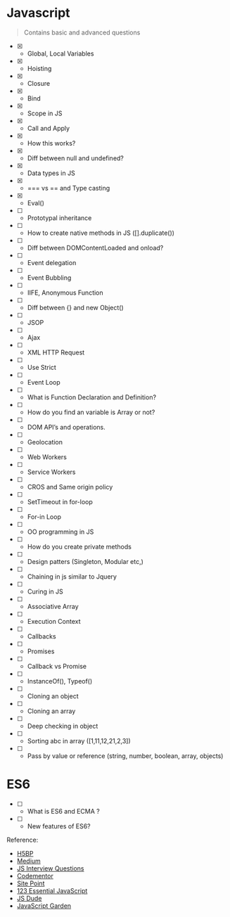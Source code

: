 # Javascript

> Contains basic and advanced questions

- [x] - Global, Local Variables
- [x] - Hoisting
- [x] - Closure
- [x] - Bind
- [x] - Scope in JS
- [x] - Call and Apply
- [x] - How this works?
- [x] - Diff between null and undefined?
- [x] - Data types in JS
- [x] - === vs == and Type casting
- [x] - Eval()
- [ ] - Prototypal inheritance
- [ ] - How to create native methods in JS ([].duplicate())
- [ ] - Diff between DOMContentLoaded and onload?
- [ ] - Event delegation
- [ ] - Event Bubbling
- [ ] - IIFE, Anonymous Function
- [ ] - Diff between {} and new Object()
- [ ] - JSOP
- [ ] - Ajax
- [ ] - XML HTTP Request
- [ ] - Use Strict
- [ ] - Event Loop
- [ ] - What is Function Declaration and Definition?
- [ ] - How do you find an variable is Array or not?
- [ ] - DOM API’s and operations.
- [ ] - Geolocation
- [ ] - Web Workers
- [ ] - Service Workers
- [ ] - CROS and Same origin policy
- [ ] - SetTimeout in for-loop
- [ ] - For-in Loop
- [ ] - OO programming in JS
- [ ] - How do you create private methods
- [ ] - Design patters (Singleton, Modular etc,)
- [ ] - Chaining in js similar to Jquery
- [ ] - Curing in JS
- [ ] - Associative Array
- [ ] - Execution Context
- [ ] - Callbacks
- [ ] - Promises
- [ ] - Callback vs Promise
- [ ] - InstanceOf(), Typeof()
- [ ] - Cloning an object
- [ ] - Cloning an array
- [ ] - Deep checking in object
- [ ] - Sorting abc in array ([1,11,12,21,2,3])
- [ ] - Pass by value or reference (string, number, boolean, array, objects)

# ES6

- [ ] - What is ES6 and ECMA ?
- [ ] - New features of ES6?

Reference:

- [H5BP](https://github.com/h5bp/Front-end-Developer-Interview-Questions#css-questions)
- [Medium](https://medium.com/javascript-scene/10-interview-questions-every-javascript-developer-should-know-6fa6bdf5ad95#.iybw0vavi)
- [JS Interview Questions](https://github.com/gokulkrishh/js-interview-questions)
- [Codementor](https://www.codementor.io/javascript/tutorial/21-essential-javascript-tech-interview-practice-questions-answers)
- [Site Point](https://www.sitepoint.com/5-javascript-interview-exercises/)
- [123 Essential JavaScript](https://github.com/nishant8BITS/123-Essential-JavaScript-Interview-Question)
- [JS Dude](http://www.thatjsdude.com/interview/js2.html)
- [JavaScript Garden](http://bonsaiden.github.io/JavaScript-Garden/)